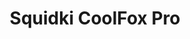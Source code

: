 ---
slug: squidki-coolfox-pro
title: Squidki CoolFox Pro
description: "Squidki CoolFox Pro is an exciting online game. Play for free directly in your browser!"
icon: /images/new_mods/Sprunki CoolFox Pro.png
url: https://wowtbc.net/sprunkin/coolflexpro/index.html
previewImage: /images/new_mods/Sprunki CoolFox Pro.png
type: new mods

# SEO配置
seo:
  title: "Squidki CoolFox Pro - Play Free Online Game | Fun Browser Games"
  description: "Squidki CoolFox Pro - Play this fun online game for free in your browser. No download required!"
  ogImage: "/images/new_mods/Sprunki CoolFox Pro.png"
  keywords: "squidki-coolfox-pro, online game, browser game, free game, new mods game, play online"

videoUrls:
  - https://www.youtube.com/embed/example1
  - https://www.youtube.com/embed/example2

whyPlay:
  title: "Why Play Squidki CoolFox Pro?"
  items:
    - "Immersive Gameplay: Squidki CoolFox Pro offers an engaging and immersive gaming experience that will keep you entertained for hours"
    - "Challenging Levels: Test your skills with increasingly difficult challenges and obstacles"
    - "Beautiful Graphics: Enjoy stunning visuals and smooth animations that bring the game world to life"
    - "Regular Updates: New content and features are added regularly to keep the game fresh and exciting"
    - "Free to Play: Experience all the fun without spending a penny"
    - "Community Features: Connect with other players, share strategies, and compete for high scores"
    - "Cross-Platform: Play on any device with a web browser, no downloads required"

features:
  title: "Key Features of Squidki CoolFox Pro"
  image: "/images/new_mods/Sprunki CoolFox Pro.png"
  items:
    - "Intuitive Controls: Easy to learn controls make Squidki CoolFox Pro accessible for players of all skill levels"
    - "Multiple Game Modes: Enjoy various gameplay options that provide different challenges and experiences"
    - "Character Customization: Personalize your gaming experience with unique characters and items"
    - "Achievement System: Complete special tasks to earn rewards and recognition"
    - "Leaderboards: Compete with players worldwide and see who can achieve the highest scores"

characteristics:
  title: "Game Characteristics"
  image: "/images/new_mods/Sprunki CoolFox Pro.png"
  items:
    - "Genre: New mods game with elements of strategy and skill"
    - "Difficulty: Suitable for both casual gamers and those seeking a challenge"
    - "Play Time: Quick sessions or extended gameplay, depending on your preference"
    - "Art Style: Vibrant and engaging visuals that enhance the gaming experience"
    - "Sound Design: Immersive audio that complements the gameplay perfectly"

info: "Squidki CoolFox Pro is an exciting online game that offers players a unique and engaging gaming experience. With its intuitive controls, stunning visuals, and challenging gameplay, Squidki CoolFox Pro provides hours of entertainment for players of all ages and skill levels. Whether you're looking for a quick gaming session during a break or an extended play session, Squidki CoolFox Pro delivers an immersive experience that will keep you coming back for more. The game features multiple levels of increasing difficulty, ensuring that players are constantly challenged as they progress. With regular updates adding new content and features, Squidki CoolFox Pro remains fresh and exciting, providing endless entertainment options for its growing community of players."

howToPlayIntro: "Welcome to Squidki CoolFox Pro! This guide will walk you through the basics and help you master the game. Whether you're a beginner or looking to improve your skills, these tips and instructions will enhance your gaming experience."

howToPlaySteps:
  - title: "Getting Started"
    description: "Begin your Squidki CoolFox Pro adventure by familiarizing yourself with the controls. Use your keyboard or mouse to navigate through the game interface. The tutorial will guide you through the basic mechanics and help you understand the objectives."
  - title: "Understanding the Objectives"
    description: "In Squidki CoolFox Pro, your main goal is to progress through levels by completing specific objectives. Each level presents unique challenges that require different strategies and approaches."
  - title: "Mastering the Controls"
    description: "Practice using the controls to improve your precision and reaction time. Squidki CoolFox Pro requires quick reflexes and strategic thinking to overcome obstacles and defeat opponents."
  - title: "Utilizing Power-ups"
    description: "Collect power-ups throughout the game to enhance your abilities and overcome difficult challenges. Each power-up offers unique advantages that can be crucial for success."
  - title: "Developing Strategies"
    description: "As you progress in Squidki CoolFox Pro, develop effective strategies for different scenarios. Analyze patterns, anticipate challenges, and adapt your approach to maximize your performance."

faq:
  title: "Frequently Asked Questions about Squidki CoolFox Pro"
  items:
    - question: "Is Squidki CoolFox Pro free to play?"
      answer: "Yes, Squidki CoolFox Pro is completely free to play directly in your web browser. No downloads or purchases are required to enjoy the full game experience."
    - question: "Can I play Squidki CoolFox Pro on mobile devices?"
      answer: "Yes, Squidki CoolFox Pro is optimized for both desktop and mobile play. You can enjoy the game on any device with a web browser and internet connection."
    - question: "Are there any in-game purchases?"
      answer: "While Squidki CoolFox Pro is free to play, there may be optional in-game purchases available for cosmetic items or additional features that don't affect core gameplay."
    - question: "How often is Squidki CoolFox Pro updated?"
      answer: "The developers regularly update Squidki CoolFox Pro with new content, features, and improvements based on player feedback and game performance."
    - question: "Can I play Squidki CoolFox Pro offline?"
      answer: "Currently, Squidki CoolFox Pro requires an internet connection to play as it's a browser-based online game."
    - question: "Is Squidki CoolFox Pro suitable for children?"
      answer: "Yes, Squidki CoolFox Pro is designed to be family-friendly and suitable for players of all ages."
    - question: "How do I report bugs or issues?"
      answer: "If you encounter any problems while playing Squidki CoolFox Pro, you can report them through the game's support page or contact the developers directly through their website."
    - question: "Still Have Questions?"
      answer: "If you have additional questions about Squidki CoolFox Pro that aren't covered in this FAQ, please visit our support center or contact our customer service team for assistance."
---